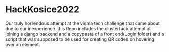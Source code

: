 # HackKosice2022

Our truly horrendous attempt at the visma tech challenge that came about due to our inexperience.
this Repo includes the clusterfuck attempt at joining a django backend and a copypasta of a front end(Login folder) and a script that was supposed to be used for creating QR codes on hovering over an element.
